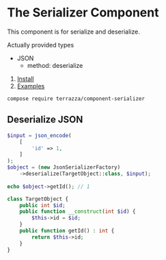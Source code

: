 # The Serializer Component
This component is for serialize and deserialize.

Actually provided types
- JSON
    - method: deserialize

1. [Install](#install)
2. [Examples](#examples)

<a name="install"></a>
```
compose require terrazza/component-serializer
``` 

<a name="examples"></a>

## Deserialize JSON
```php
$input = json_encode(
    [
        'id' => 1,
    ]
);
$object = (new JsonSerializerFactory)
    ->deserialize(TargetObject::class, $input);
   
echo $object->getId(); // 1 

class TargetObject {
    public int $id;
    public function __construct(int $id) {
        $this->id = $id;
    }
    public function getId() : int {
        return $this->id;
    }
}
```